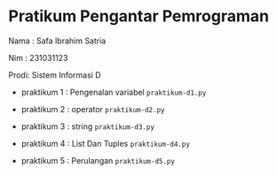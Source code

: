 # Pratikum Pengantar Pemrograman
<p> Nama : Safa Ibrahim Satria
<p> Nim  : 231031123
<p> Prodi: Sistem Informasi D </p>

* praktikum 1 : Pengenalan variabel
 `praktikum-d1.py`

* praktikum 2 : operator 
 `praktikum-d2.py`

* praktikum 3 : string
 `praktikum-d3.py`

* praktikum 4 : List Dan Tuples
 `praktikum-d4.py`
 
* praktikum 5 : Perulangan
 `praktikum-d5.py`
